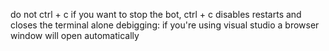 do not ctrl + c if you want to stop the bot, ctrl + c disables restarts and closes the terminal alone
debigging: if you're using visual studio a browser window will open automatically
